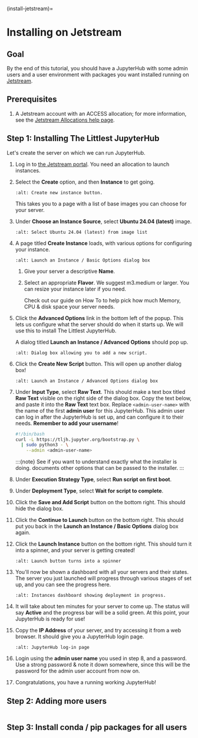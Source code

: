 (install-jetstream)=

# Installing on Jetstream

## Goal

By the end of this tutorial, you should have a JupyterHub with some admin
users and a user environment with packages you want installed running on
[Jetstream](https://jetstream-cloud.org/).

## Prerequisites

1. A Jetstream account with an ACCESS allocation; for more information,
   see the [Jetstream Allocations help page](https://docs.jetstream-cloud.org/alloc/overview/).

## Step 1: Installing The Littlest JupyterHub

Let's create the server on which we can run JupyterHub.

1.  Log in to [the Jetstream portal](https://use.jetstream-cloud.org/). You need an allocation
    to launch instances.

2.  Select the **Create** option, and then **Instance** to get going.

    ```{image} ../images/providers/jetstream/launch-instance-first-button.png
    :alt: Create new instance button.
    ```

    This takes you to a page with a list of base images you can choose for your
    server.

3.  Under **Choose an Instance Source**, select **Ubuntu 24.04 (latest)** image.

    ```{image} ../images/providers/jetstream/select-image.png
    :alt: Select Ubuntu 24.04 (latest) from image list
    ```

4.  A page titled **Create Instance** loads, with various
    options for configuring your instance.

    ```{image} ../images/providers/jetstream/launch-instance-dialog.png
    :alt: Launch an Instance / Basic Options dialog box
    ```

    1. Give your server a descriptive **Name**.

    2. Select an appropriate **Flavor**. We suggest m3.medium or larger.
       You can resize your instance later if you need.

       Check out our guide on How To [](/howto/admin/resource-estimation) to help pick
       how much Memory, CPU & disk space your server needs.

5.  Click the **Advanced Options** link in the bottom left of the popup. This
    lets us configure what the server should do when it starts up. We will use
    this to install The Littlest JupyterHub.

    A dialog titled **Launch an Instance / Advanced Options** should pop up.

    ```{image} ../images/providers/jetstream/add-deployment-script-dialog.png
    :alt: Dialog box allowing you to add a new script.
    ```

6.  Click the **Create New Script** button. This will open up another dialog
    box!

    ```{image} ../images/providers/jetstream/create-script-dialog.png
    :alt: Launch an Instance / Advanced Options dialog box
    ```

7.  Under **Input Type**, select **Raw Text**. This should make a text box titled
    **Raw Text** visible on the right side of the dialog box.
    Copy the text below, and paste it into the **Raw Text** text box. Replace
    `<admin-user-name>` with the name of the first **admin user** for this
    JupyterHub. This admin user can log in after the JupyterHub is set up, and
    can configure it to their needs. **Remember to add your username**!

    ```bash
    #!/bin/bash
    curl -L https://tljh.jupyter.org/bootstrap.py \
      | sudo python3 - \
        --admin <admin-user-name>
    ```

    :::{note}
    See [](/topic/installer-actions) if you want to understand exactly what the installer is doing.
    [](/topic/customizing-installer) documents other options that can be passed to the installer.
    :::

8.  Under **Execution Strategy Type**, select **Run script on first boot**.

9. Under **Deployment Type**, select **Wait for script to complete**.

10. Click the **Save and Add Script** button on the bottom right. This should hide
    the dialog box.

11. Click the **Continue to Launch** button on the bottom right. This should put you
    back in the **Launch an Instance / Basic Options** dialog box again.

12. Click the **Launch Instance** button on the bottom right. This should turn it
    into a spinner, and your server is getting created!

    ```{image} ../images/providers/jetstream/launching-spinner.png
    :alt: Launch button turns into a spinner
    ```

13. You'll now be shown a dashboard with all your servers and their states. The
    server you just launched will progress through various stages of set up,
    and you can see the progress here.

    ```{image} ../images/providers/jetstream/deployment-in-progress.png
    :alt: Instances dashboard showing deployment in progress.
    ```

14. It will take about ten minutes for your server to come up. The status will
    say **Active** and the progress bar will be a solid green. At this point,
    your JupyterHub is ready for use!

15. Copy the **IP Address** of your server, and try accessing it from a web
    browser. It should give you a JupyterHub login page.

    ```{image} ../images/first-login.png
    :alt: JupyterHub log-in page
    ```

16. Login using the **admin user name** you used in step 8, and a password. Use a
    strong password & note it down somewhere, since this will be the password for
    the admin user account from now on.

17. Congratulations, you have a running working JupyterHub!

## Step 2: Adding more users

```{include} add-users.md

```

## Step 3: Install conda / pip packages for all users

```{include} add-packages.md

```

